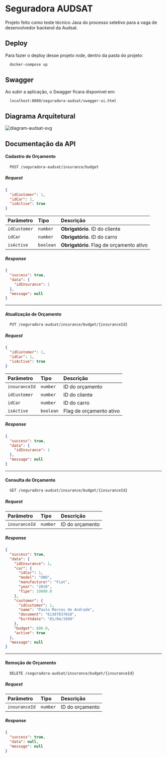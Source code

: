 # Seguradora AUDSAT

Projeto feito como teste técnico Java do processo seletivo para a vaga de desenvolvedor backend da Audsat.

## Deploy

Para fazer o deploy desse projeto rode, dentro da pasta do projeto:

```bash
  docker-compose up
```

## Swagger

Ao subir a aplicação, o Swagger ficara disponível em:

```
  localhost:8080/seguradora-audsat/swagger-ui.html
```

## Diagrama Arquitetural

![diagram-audsat-svg](https://github.com/yuri-willians/seguradora-audsat/assets/42418401/eb36f382-890a-4893-b5b8-e3fbf802f4c1)

## Documentação da API

#### Cadastro de Orçamento

```
  POST /seguradora-audsat/insurance/budget
```

##### Request

```json
{
  "idCustomer": 1,
  "idCar": 1,
  "isActive": true
}
```

| Parâmetro    | Tipo      | Descrição                                |
|:-------------|:----------|:-----------------------------------------|
| `idCustomer` | `number`  | **Obrigatório**. ID do cliente           |
| `idCar`      | `number`  | **Obrigatório**. ID do carro             |
| `isActive`   | `boolean` | **Obrigatório**. Flag de orçamento ativo |

##### Response

```json
{
  "success": true,
  "data": {
    "idInsurance": 1
  },
  "message": null
}
```

---

#### Atualização de Orçamento

```
  PUT /seguradora-audsat/insurance/budget/{insuranceId}
```

##### Request

```json
{
  "idCustomer": 1,
  "idCar": 1,
  "isActive": true
}
```

| Parâmetro     | Tipo      | Descrição               |
|:--------------|:----------|:------------------------|
| `insuranceId` | `number`  | ID do orçamento         |
| `idCustomer`  | `number`  | ID do cliente           |
| `idCar`       | `number`  | ID do carro             |
| `isActive`    | `boolean` | Flag de orçamento ativo |

##### Response

```json
{
  "success": true,
  "data": {
    "idInsurance": 1
  },
  "message": null
}
```

---

#### Consulta de Orçamento

```
  GET /seguradora-audsat/insurance/budget/{insuranceId}
```

##### Request

| Parâmetro     | Tipo     | Descrição       |
|:--------------|:---------|:----------------|
| `insuranceId` | `number` | ID do orçamento |

##### Response

```json
{
  "success": true,
  "data": {
    "idInsurance": 1,
    "car": {
      "idCar": 1,
      "model": "UNO",
      "manufacturer": "Fiat",
      "year": "2010",
      "fipe": 10000.0
    },
    "customer": {
      "idCustomer": 1,
      "name": "Paulo Marcos de Andrade",
      "document": "61387837010",
      "birthdate": "01/04/1999"
    },
    "budget": 800.0,
    "active": true
  },
  "message": null
}
```

---

#### Remoção de Orçamento

```
  DELETE /seguradora-audsat/insurance/budget/{insuranceId}
```

##### Request

| Parâmetro     | Tipo     | Descrição       |
|:--------------|:---------|:----------------|
| `insuranceId` | `number` | ID do orçamento |

##### Response

```json
{
  "success": true,
  "data": null,
  "message": null
}
```



